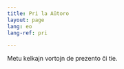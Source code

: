 ```yaml
---
title: Pri la Aŭtoro
layout: page
lang: eo
lang-ref: pri

---
```


Metu kelkajn vortojn de prezento ĉi tie.

